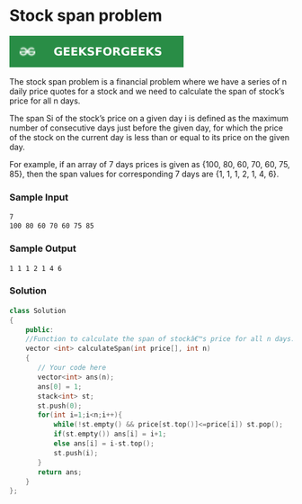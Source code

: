 # Stock span problem

[![Problem Link](../assets/gfg.svg)](https://practice.geeksforgeeks.org/problems/stock-span-problem-1587115621/1#)

The stock span problem is a financial problem where we have a series of n daily price quotes for a stock and we need to calculate the span of stock’s price for all n days.

The span Si of the stock’s price on a given day i is defined as the maximum number of consecutive days just before the given day, for which the price of the stock on the current day is less than or equal to its price on the given day.

For example, if an array of 7 days prices is given as {100, 80, 60, 70, 60, 75, 85}, then the span values for corresponding 7 days are {1, 1, 1, 2, 1, 4, 6}.

### Sample Input

```
7
100 80 60 70 60 75 85
```

### Sample Output

```
1 1 1 2 1 4 6
```

### Solution

```cpp
class Solution
{
    public:
    //Function to calculate the span of stockâ€™s price for all n days.
    vector <int> calculateSpan(int price[], int n)
    {
       // Your code here
       vector<int> ans(n);
       ans[0] = 1;
       stack<int> st;
       st.push(0);
       for(int i=1;i<n;i++){
           while(!st.empty() && price[st.top()]<=price[i]) st.pop();
           if(st.empty()) ans[i] = i+1;
           else ans[i] = i-st.top();
           st.push(i);
       }
       return ans;
    }
};
```
